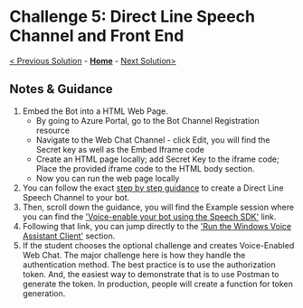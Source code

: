 # Challenge 5: Direct Line Speech Channel and Front End
[< Previous Solution](./Solution-4.md) - **[Home](./Readme.md)** - [Next Solution>](./Solution-6.md)
## Notes & Guidance
1. Embed the Bot into a HTML Web Page.
    * By going to Azure Portal, go to the Bot Channel Registration resource
    * Navigate to the Web Chat Channel - click Edit, you will find the Secret key as well as the Embed Iframe code
    * Create an HTML page locally; add Secret Key to the iframe code; Place the provided iframe code to the HTML body section.
    * Now you can run the web page locally
2. You can follow the exact [step by step guidance](https://docs.microsoft.com/en-us/azure/bot-service/bot-service-channel-connect-directlinespeech?view=azure-bot-service-4.0) to create a Direct Line Speech Channel to your bot.
3. Then, scroll down the guidance, you will find the Example session where you can find the ['Voice-enable your bot using the Speech SDK'](https://docs.microsoft.com/en-us/azure/cognitive-services/speech-service/tutorial-voice-enable-your-bot-speech-sdk) link.
4. Following that link, you can jump directly to the ['Run the Windows Voice Assistant Client'](https://docs.microsoft.com/en-us/azure/cognitive-services/speech-service/tutorial-voice-enable-your-bot-speech-sdk#run-the-windows-voice-assistant-client) section.
5. If the student chooses the optional challenge and creates Voice-Enabled Web Chat. The major challenge here is how they handle the authentication method. The best practice is to use the authorization token. And, the easiest way to demonstrate that is to use Postman to generate the token. In production, people will create a function for token generation.

